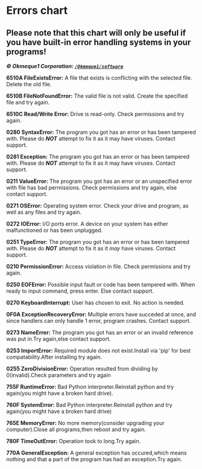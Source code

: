 # Errors chart

## Please note that this chart will only be useful if you have built-in error handling systems in your programs!
***© Okmeque1 Corporation: [`/Okmeque1/software`](https://github.com/Okmeque1/software/blob/main/PythonSoft/errors.md)***

**6510A FileExistsError:** A file that exists is conflicting with the selected file. Delete the old file.

**6510B FileNotFoundError:** The valid file is not valid. Create the specified file and try again.

**6510C Read/Write Error:** Drive is read-only. Check permissions and try again.

**0280 SyntaxError:** The program you got has an error or has been tampered with. Please do ***NOT*** attempt to fix it as it may have viruses. Contact support.

**0281 Exception:** The program you got has an error or has been tampered with. Please do ***NOT*** attempt to fix it as it may have viruses. Contact support.

**0211 ValueError:** The program you got has an error or an unspecified error with file has bad permissions. Check permissions and try again, else contact support.

**0271 OSError:** Operating system error. Check your drive and program, as well as any files and try again.

**0272 IOError:** I/O ports error. A device on your system has either malfunctioned or has been unplugged.

**0251 TypeError:** The program you got has an error or has been tampered with. Please do ***NOT*** attempt to fix it as it *may* have viruses. Contact support.

**0210 PermissionError:** Access violation in file. Check permissions and try again.

**0250 EOFError:** Possible input fault or code has been tampered with. When ready to input command, press enter. Else contact support.

**0270 KeyboardInterrupt:** User has chosen to exit. No action is needed.

**0F0A ExceptionRecoveryError:** Multiple errors have succeded at once, and since handlers can only handle 1 error, program crashes. Contact support.

**0273 NameError:** The program you got has an error or an invalid reference was put in.Try again,else contact support.

**0253 ImportError:** Required module does not exist.Install via 'pip' for best compatability.After installing try again.

**0255 ZeroDivisionError:** Operation resulted from dividing by 0(invalid).Check parameters and try again

**755F RuntimeError:** Bad Python interpreter.Reinstall python and try again(you might have a broken hard drive).

**760F SystemError:** Bad Python interpreter.Reinstall python and try again(you might have a broken hard drive)

**765E MemoryError:** No more memory(consider upgrading your computer).Close all programs,then reboot and try again.

**780F TimeOutError:** Operation took to long.Try again.

**770A GeneralException:** A general exception has occured,which means nothing and that a part of the program has had an exception.Try again.
